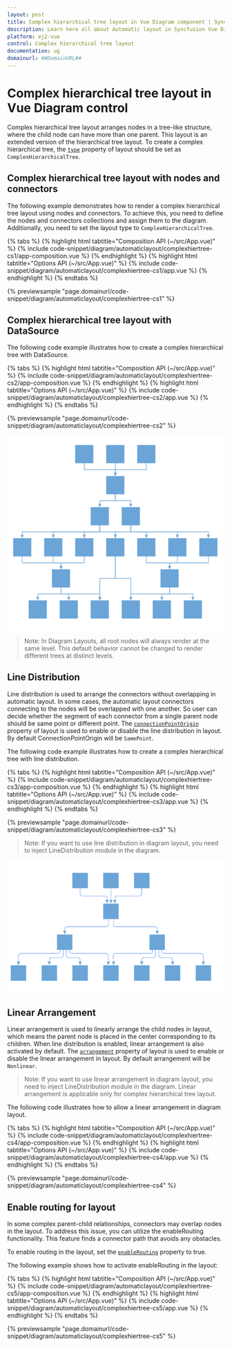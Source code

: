 ```yaml
---
layout: post
title: Complex hierarchical tree layout in Vue Diagram component | Syncfusion
description: Learn here all about Automatic layout in Syncfusion Vue Diagram component of Syncfusion Essential JS 2 and more.
platform: ej2-vue
control: Complex hierarchical tree layout
documentation: ug
domainurl: ##DomainURL##
---
```



# Complex hierarchical tree layout in Vue Diagram control

Complex hierarchical tree layout arranges nodes in a tree-like structure, where the child node can have more than one parent. This layout is an extended version of the hierarchical tree layout. To create a complex hierarchical tree, the [`type`](https://ej2.syncfusion.com/vue/documentation/api/diagram/layout/#type) property of layout should be set as `ComplexHierarchicalTree`.


## Complex hierarchical tree layout with nodes and connectors

The following example demonstrates how to render a complex hierarchical tree layout using nodes and connectors. To achieve this, you need to define the nodes and connectors collections and assign them to the diagram. Additionally, you need to set the layout type to `ComplexHierarchicalTree`.


{% tabs %}
{% highlight html tabtitle="Composition API (~/src/App.vue)" %}
{% include code-snippet/diagram/automaticlayout/complexhiertree-cs1/app-composition.vue %}
{% endhighlight %}
{% highlight html tabtitle="Options API (~/src/App.vue)" %}
{% include code-snippet/diagram/automaticlayout/complexhiertree-cs1/app.vue %}
{% endhighlight %}
{% endtabs %}
        
{% previewsample "page.domainurl/code-snippet/diagram/automaticlayout/complexhiertree-cs1" %}


## Complex hierarchical tree layout with DataSource

The following code example illustrates how to create a complex hierarchical tree with DataSource.


{% tabs %}
{% highlight html tabtitle="Composition API (~/src/App.vue)" %}
{% include code-snippet/diagram/automaticlayout/complexhiertree-cs2/app-composition.vue %}
{% endhighlight %}
{% highlight html tabtitle="Options API (~/src/App.vue)" %}
{% include code-snippet/diagram/automaticlayout/complexhiertree-cs2/app.vue %}
{% endhighlight %}
{% endtabs %}
        
{% previewsample "page.domainurl/code-snippet/diagram/automaticlayout/complexhiertree-cs2" %}

![Complex hierarchical tree layout](images/complex-2.png)

>Note: In Diagram Layouts, all root nodes will always render at the same level. This default behavior cannot be changed to render different trees at distinct levels.


## Line Distribution

Line distribution is used to arrange the connectors without overlapping in automatic layout. In some cases, the automatic layout connectors connecting to the nodes will be overlapped with one another. So user can decide whether the segment of each connector from a single parent node should be same point or different point. The [`connectionPointOrigin`](https://ej2.syncfusion.com/vue/documentation/api/diagram/layout/#connectionpointorigin) property of layout is used to enable or disable the line distribution in layout. By default ConnectionPointOrigin will be `SamePoint`.

The following code example illustrates how to create a complex hierarchical tree with line distribution.


{% tabs %}
{% highlight html tabtitle="Composition API (~/src/App.vue)" %}
{% include code-snippet/diagram/automaticlayout/complexhiertree-cs3/app-composition.vue %}
{% endhighlight %}
{% highlight html tabtitle="Options API (~/src/App.vue)" %}
{% include code-snippet/diagram/automaticlayout/complexhiertree-cs3/app.vue %}
{% endhighlight %}
{% endtabs %}
        
{% previewsample "page.domainurl/code-snippet/diagram/automaticlayout/complexhiertree-cs3" %}

>Note: If you want to use line distribution in diagram layout, you need to inject  LineDistribution module in the diagram.

![Different point](images/complex-diffPoint.png)


## Linear Arrangement

Linear arrangement is used to linearly arrange the child nodes in layout, which means the parent node is placed in the center corresponding to its children. When line distribution is enabled, linear arrangement is also activated by default. The [`arrangement`](https://ej2.syncfusion.com/vue/documentation/api/diagram/layout/#arrangement) property of layout is used to enable or disable the linear arrangement in layout. By default arrangement will be `Nonlinear`.

>Note: If you want to use linear arrangement in diagram layout, you need to inject  LineDistribution module in the diagram. Linear arrangement is applicable only for complex hierarchical tree layout.

The following code illustrates how to allow a linear arrangement in diagram layout.


{% tabs %}
{% highlight html tabtitle="Composition API (~/src/App.vue)" %}
{% include code-snippet/diagram/automaticlayout/complexhiertree-cs4/app-composition.vue %}
{% endhighlight %}
{% highlight html tabtitle="Options API (~/src/App.vue)" %}
{% include code-snippet/diagram/automaticlayout/complexhiertree-cs4/app.vue %}
{% endhighlight %}
{% endtabs %}
        
{% previewsample "page.domainurl/code-snippet/diagram/automaticlayout/complexhiertree-cs4" %}


## Enable routing for layout

In some complex parent-child relationships, connectors may overlap nodes in the layout. To address this issue, you can utilize the enableRouting functionality. This feature finds a connector path that avoids any obstacles.

To enable routing in the layout, set the [`enableRouting`](https://ej2.syncfusion.com/vue/documentation/api/diagram/layout/#enablerouting) property to true.

The following example shows how to activate enableRouting in the layout:


{% tabs %}
{% highlight html tabtitle="Composition API (~/src/App.vue)" %}
{% include code-snippet/diagram/automaticlayout/complexhiertree-cs5/app-composition.vue %}
{% endhighlight %}
{% highlight html tabtitle="Options API (~/src/App.vue)" %}
{% include code-snippet/diagram/automaticlayout/complexhiertree-cs5/app.vue %}
{% endhighlight %}
{% endtabs %}
        
{% previewsample "page.domainurl/code-snippet/diagram/automaticlayout/complexhiertree-cs5" %}
